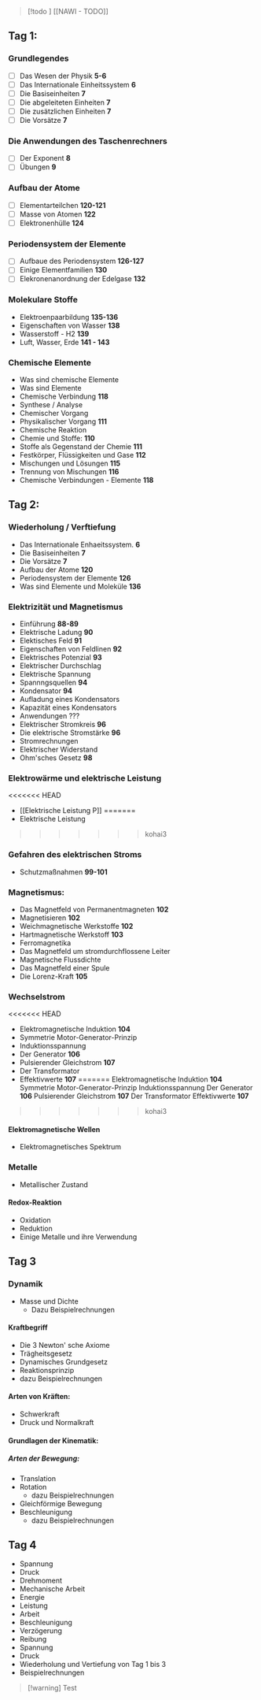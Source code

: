 >[!todo ] [[NAWI - TODO]]
## Tag 1:
### Grundlegendes
- [ ] Das Wesen der Physik **5-6**
- [ ] Das Internationale Einheitssystem **6**
- [ ] Die Basiseinheiten **7**
- [ ] Die abgeleiteten Einheiten **7**
- [ ] Die zusätzlichen Einheiten **7**
- [ ] Die Vorsätze **7**

### Die Anwendungen des Taschenrechners
- [ ] Der Exponent **8**
- [ ] Übungen **9**

### Aufbau der Atome
- [ ] Elementarteilchen **120-121**
- [ ] Masse von Atomen **122**
- [ ] Elektronenhülle **124**

### Periodensystem der Elemente
- [ ] Aufbaue des Periodensystem **126-127**
- [ ] Einige Elementfamilien **130**
- [ ] Elekronenanordnung der Edelgase **132**

### Molekulare Stoffe
- Elektroenpaarbildung **135-136**
- Eigenschaften von Wasser **138**
- Wasserstoff - H2 **139**
- Luft, Wasser, Erde **141 - 143**

### Chemische Elemente 
- Was sind chemische Elemente
- Was sind Elemente
- Chemische Verbindung **118**
- Synthese / Analyse
- Chemischer Vorgang
- Physikalischer Vorgang **111**
- Chemische Reaktion
- Chemie und Stoffe: **110**
- Stoffe als Gegenstand der Chemie **111**
- Festkörper, Flüssigkeiten und Gase **112**
- Mischungen und Lösungen **115**
- Trennung von Mischungen **116**
- Chemische Verbindungen - Elemente **118**

## Tag 2:

### Wiederholung / Verftiefung
- Das Internationale Enhaeitssystem. **6**
- Die Basiseinheiten **7**
- Die Vorsätze **7**
- Aufbau der Atome **120**
- Periodensystem der Elemente **126**
- Was sind Elemente und Moleküle **136**

### Elektrizität und Magnetismus
- Einführung **88-89**
- Elektrische Ladung **90**
- Elektisches Feld **91**
- Eigenschaften von Feldlinen **92**
- Elektrisches Potenzial **93**
- Elektrischer Durchschlag
- Elektrische Spannung
- Spannngsquellen **94**
- Kondensator **94**
- Aufladung eines Kondensators 
- Kapazität eines Kondensators 
- Anwendungen ???
- Elektrischer Stromkreis **96**
- Die elektrische Stromstärke **96**
- Stromrechnungen
- Elektrischer Widerstand
- Ohm'sches Gesetz **98**

### Elektrowärme und elektrische Leistung 
<<<<<<< HEAD
- [[Elektrische Leistung P]]
=======
- Elektrische Leistung
>>>>>>> kohai3

### Gefahren des elektrischen Stroms
- Schutzmaßnahmen **99-101**

### Magnetismus: 
- Das Magnetfeld von Permanentmagneten **102**
- Magnetisieren **102**
- Weichmagnetische Werkstoffe **102**
- Hartmagnetische Werkstoff **103**
- Ferromagnetika
- Das Magnetfeld um stromdurchflossene Leiter
- Magnetische Flussdichte
- Das Magnetfeld einer Spule
- Die Lorenz-Kraft **105**

### Wechselstrom 
<<<<<<< HEAD
- Elektromagnetische Induktion **104**
- Symmetrie Motor-Generator-Prinzip
- Induktionsspannung
- Der Generator **106**
- Pulsierender Gleichstrom **107**
- Der Transformator
- Effektivwerte **107**
=======
Elektromagnetische Induktion **104**
Symmetrie Motor-Generator-Prinzip
Induktionsspannung
Der Generator **106**
Pulsierender Gleichstrom **107**
Der Transformator
Effektivwerte **107**
>>>>>>> kohai3

#### Elektromagnetische Wellen
- Elektromagnetisches Spektrum

### Metalle
- Metallischer Zustand
#### Redox-Reaktion
- Oxidation
- Reduktion
- Einige Metalle und ihre Verwendung

## Tag 3
### Dynamik
- Masse und Dichte
	- Dazu Beispielrechnungen
 
#### Kraftbegriff
- Die 3 Newton' sche Axiome
- Trägheitsgesetz
- Dynamisches Grundgesetz
- Reaktionsprinzip
- dazu Beispielrechnungen
#### Arten von Kräften:
- Schwerkraft
- Druck und Normalkraft
#### Grundlagen der Kinematik:
##### Arten der Bewegung:
- Translation
- Rotation
	- dazu Beispielrechnungen
- Gleichförmige Bewegung
- Beschleunigung
	- dazu Beispielrechnungen

## Tag 4
- Spannung
- Druck
- Drehmoment
- Mechanische Arbeit
- Energie
- Leistung
- Arbeit
- Beschleunigung
- Verzögerung
- Reibung
- Spannung
- Druck
- Wiederholung und Vertiefung von Tag 1 bis 3
- Beispielrechnungen

> [!warning] Test



